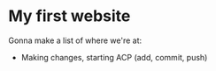 # My first website

Gonna make a list of where we're at:

* Making changes, starting ACP (add, commit, push)
